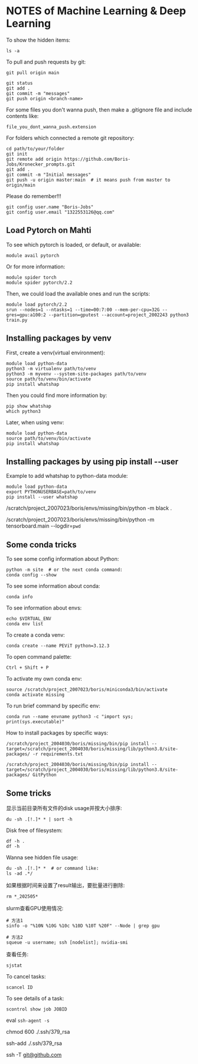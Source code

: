 # NOTES of Machine Learning & Deep Learning

To show the hidden items:
```shell
ls -a
```
To pull and push requests by git:
```shell
git pull origin main

git status
git add .
git commit -m "messages"
git push origin <branch-name>
```
For some files you don't wanna push, then make a .gitignore file and include contents like:
```shell
file_you_dont_wanna_push.extension
```
For folders which connected a remote git repository:
```shell
cd path/to/your/folder
git init
git remote add origin https://github.com/Boris-Jobs/Kronecker_prompts.git
git add .
git commit -m "Initial messages"
git push -u origin master:main  # it means push from master to origin/main
```
Please do remember!!!
```shell
git config user.name "Boris-Jobs"
git config user.email "1322553126@qq.com"
```





## Load Pytorch on Mahti
To see which pytorch is loaded, or default, or available:
```shell
module avail pytorch
```
Or for more information:
```shell
module spider torch
module spider pytorch/2.2
```
Then, we could load the available ones and run the scripts:
```shell
module load pytorch/2.2
srun --nodes=1 --ntasks=1 --time=00:7:00 --mem-per-cpu=32G --gres=gpu:a100:2 --partition=gputest --account=project_2002243 python3 train.py
```






## Installing packages by venv
First, create a venv(virtual environment):
```shell
module load python-data
python3 -m virtualenv path/to/venv
python3 -m myvenv --system-site-packages path/to/venv
source path/to/venv/bin/activate
pip install whatshap
```
Then you could find more information by:
```shell
pip show whatshap
which python3
```
Later, when using venv:
```shell
module load python-data
source path/to/venv/bin/activate
pip install whatshap
```







## Installing packages by using pip install --user

Example to add whatshap to python-data module:
```shell
module load python-data
export PYTHONUSERBASE=path/to/venv
pip install --user whatshap
```


/scratch/project_2007023/boris/envs/missing/bin/python -m black .

/scratch/project_2007023/boris/envs/missing/bin/python -m tensorboard.main --logdir=`pwd`




## Some conda tricks
To see some config information about Python:
```shell
python -m site  # or the next conda command:
conda config --show
```
To see some information about conda:
```shell
conda info
```
To see information about envs:
```shell
echo $VIRTUAL_ENV
conda env list
```
To create a conda venv:
```shell
conda create --name PEViT python=3.12.3
```
To open command palette:
```
Ctrl + Shift + P
```
To activate my own conda env:
```shell
source /scratch/project_2007023/boris/miniconda3/bin/activate
conda activate missing
```
To run brief command by specific env:
```shell
conda run --name envname python3 -c "import sys; print(sys.executable)"
```
How to install packages by specific ways:
```shell
/scratch/project_2004030/boris/missing/bin/pip install --target=/scratch/project_2004030/boris/missing/lib/python3.8/site-packages/ -r requirements.txt

/scratch/project_2004030/boris/missing/bin/pip install --target=/scratch/project_2004030/boris/missing/lib/python3.8/site-packages/ GitPython
```








## Some tricks
显示当前目录所有文件的disk usage并按大小排序:
```shell
du -sh .[!.]* * | sort -h
```
Disk free of filesystem:
```shell
df -h .
df -h
```
Wanna see hidden file usage:
```shell
du -sh .[!.]* *  # or command like:
ls -ad .*/
```
如果根据时间来设置了result输出，要批量进行删除:
```shell
rm *_202505*
```
slurm查看GPU使用情况:
```shell
# 方法1
sinfo -o "%10N %10G %10c %10D %10T %20F" --Node | grep gpu

# 方法2
squeue -u username; ssh [nodelist]; nvidia-smi
```

查看任务:
```shell
sjstat
```
To cancel tasks:
```shell
scancel ID
```
To see details of a task:
```shell
scontrol show job JOBID
```

eval `ssh-agent -s`

chmod 600 ./.ssh/379_rsa

ssh-add ./.ssh/379_rsa

ssh -T git@github.com